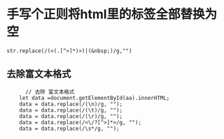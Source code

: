 # 手写个正则将html里的标签全部替换为空


```
str.replace(/(<(.[^>]*)>)|(&nbsp;)/g,"") 

```



## 去除富文本格式

```
      // 去除 富文本格式
	let data =document.getElementById(aa).innerHTML;
	data = data.replace(/(\n)/g, "");    
	data = data.replace(/(\t)/g, "");    
	data = data.replace(/(\r)/g, "");    
	data = data.replace(/<\/?[^>]*>/g, "");    
	data = data.replace(/\s*/g, "");  

```
